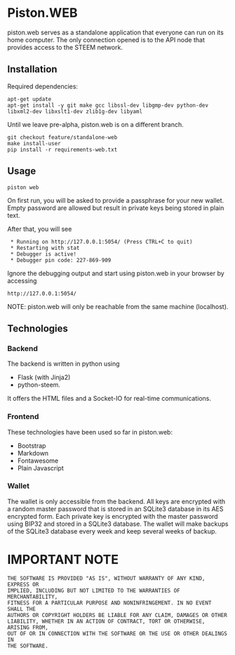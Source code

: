 # Piston.WEB

piston.web serves as a standalone application that everyone can run on
its home computer. The only connection opened is to the API node that
provides access to the STEEM network.

## Installation

Required dependencies:

    apt-get update
    apt-get install -y git make gcc libssl-dev libgmp-dev python-dev libxml2-dev libxslt1-dev zlib1g-dev libyaml

Until we leave pre-alpha, piston.web is on a different branch.

    git checkout feature/standalone-web
    make install-user
    pip install -r requirements-web.txt

## Usage
    
    piston web

On first run, you will be asked to provide a passphrase for your new
wallet. Empty password are allowed but result in private keys being
stored in plain text.

After that, you will see

     * Running on http://127.0.0.1:5054/ (Press CTRL+C to quit)
     * Restarting with stat
     * Debugger is active!
     * Debugger pin code: 227-869-909

Ignore the debugging output and start using piston.web in your browser
by accessing

    http://127.0.0.1:5054/

NOTE: piston.web will only be reachable from the same machine
(localhost).

## Technologies

### Backend

The backend is written in python using

* Flask (with Jinja2)
* python-steem.

It offers the HTML files and a Socket-IO for real-time communications.

### Frontend

These technologies have been used so far in piston.web:

* Bootstrap
* Markdown
* Fontawesome
* Plain Javascript

### Wallet

The wallet is only accessible from the backend. All keys are encrypted
with a random master password that is stored in an SQLite3 database in its
AES encrypted form. Each private key is encrypted with the master password
using BIP32 and stored in a SQLite3 database.
The wallet will make backups of the SQLite3 database every week and keep
several weeks of backup.

# IMPORTANT NOTE

    THE SOFTWARE IS PROVIDED "AS IS", WITHOUT WARRANTY OF ANY KIND, EXPRESS OR
    IMPLIED, INCLUDING BUT NOT LIMITED TO THE WARRANTIES OF MERCHANTABILITY,
    FITNESS FOR A PARTICULAR PURPOSE AND NONINFRINGEMENT. IN NO EVENT SHALL THE
    AUTHORS OR COPYRIGHT HOLDERS BE LIABLE FOR ANY CLAIM, DAMAGES OR OTHER
    LIABILITY, WHETHER IN AN ACTION OF CONTRACT, TORT OR OTHERWISE, ARISING FROM,
    OUT OF OR IN CONNECTION WITH THE SOFTWARE OR THE USE OR OTHER DEALINGS IN
    THE SOFTWARE.
